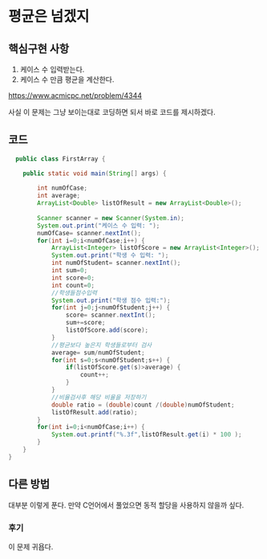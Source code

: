 # 평균은 넘겠지
## 핵심구현 사항

1. 케이스 수 입력받는다.
2. 케이스 수 만큼 평균을 계산한다. 

https://www.acmicpc.net/problem/4344

사실 이 문제는 그냥 보이는대로 코딩하면 되서 바로 코드를 제시하겠다. 
## 코드
```java
  public class FirstArray {

	public static void main(String[] args) {
		
		int numOfCase;
		int average;
		ArrayList<Double> listOfResult = new ArrayList<Double>();
		
		Scanner scanner = new Scanner(System.in);
		System.out.print("케이스 수 입력: ");
		numOfCase= scanner.nextInt();
		for(int i=0;i<numOfCase;i++) {
			ArrayList<Integer> listOfScore = new ArrayList<Integer>();
			System.out.print("학생 수 입력: ");
			int numOfStudent= scanner.nextInt();
			int sum=0;
			int score=0;
			int count=0;
			//학생들점수입력
			System.out.print("학생 점수 입력:");
			for(int j=0;j<numOfStudent;j++) {
				score= scanner.nextInt();
				sum+=score;
				listOfScore.add(score);	
			}
			//평균보다 높은지 학생들로부터 검사
			average= sum/numOfStudent;
			for(int s=0;s<numOfStudent;s++) {
				if(listOfScore.get(s)>average) {
					count++;
				}
			}
			//비율검사후 해당 비율을 저장하기
			double ratio = (double)count /(double)numOfStudent;
			listOfResult.add(ratio);
		}
		for(int i=0;i<numOfCase;i++) {
			System.out.printf("%.3f",listOfResult.get(i) * 100 );
		}
	}
}
``` 

## 다른 방법
대부분 이렇게 푼다. 만약 C언어에서 풀었으면 동적 할당을 사용하지 않을까 싶다.

### 후기
이 문제 귀욥다.

